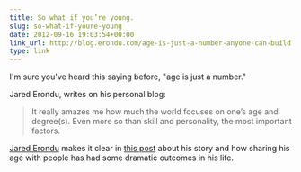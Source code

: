 ```yaml
---
title: So what if you’re young.
slug: so-what-if-youre-young
date: 2012-09-16 19:03:54+00:00
link_url: http://blog.erondu.com/age-is-just-a-number-anyone-can-build
type: link
---
```


I'm sure you've heard this saying before, "age is just a number."

Jared Erondu, writes on his personal blog:

> It really amazes me how much the world focuses on one’s age and degree(s). Even more so than skill and personality, the most important factors.

[Jared Erondu](http://jarederondu.com/) makes it clear in [this post](http://blog.erondu.com/age-is-just-a-number-anyone-can-build) about his story and how sharing his age with people has had some dramatic outcomes in his life.
